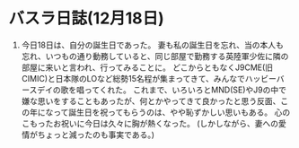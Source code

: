 # バスラ日誌(12月18日)

1. 今日18日は、自分の誕生日であった。
   妻も私の誕生日を忘れ、当の本人も忘れ、いつもの通り動務していると、同じ部屋で勤務する英陸軍少佐に隣の部屋に来いと言われ、行ってみることに。
   どこからともなくJ9CME(旧CIMIC)と日本隊のLOなど総勢15名程が集まってきて、みんなでハッビーバースデイの歌を唱ってくれた。
   これまで、いろいろとMND(SE)やJ9の中で嫌な思いをすることもあったが、何とかやってきて良かったと思う反面、この年になって誕生日を祝ってもらうのは、やや恥ずかしい思いもある。
   心のこもったお祝いに今日は久々に胸が熱くなった。
   (しかしながら、妻への愛情がちょっと減ったのも事実である。)
